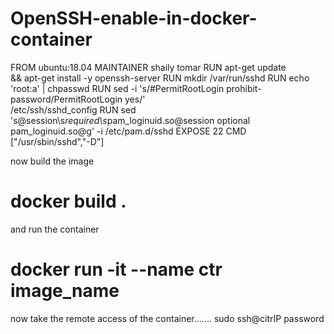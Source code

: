 # OpenSSH-enable-in-docker-container
FROM ubuntu:18.04
MAINTAINER shaily tomar
RUN apt-get update \
    && apt-get install -y openssh-server
RUN mkdir /var/run/sshd
RUN echo 'root:a' | chpasswd
RUN sed -i 's/#PermitRootLogin prohibit-password/PermitRootLogin yes/' \
    /etc/ssh/sshd_config
RUN sed 's@session\s*required\s*pam_loginuid.so@session optional \
    pam_loginuid.so@g' -i /etc/pam.d/sshd
EXPOSE 22
CMD ["/usr/sbin/sshd","-D"]

now build the image 
# docker build .
and run the container 
# docker run -it --name ctr image_name
now
take the remote access of the container....... 
sudo ssh@citrIP
password

